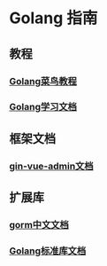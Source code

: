 # Golang 指南

## 教程

### [Golang菜鸟教程](https://www.runoob.com/go/go-tutorial.html)

### [Golang学习文档](https://www.topgoer.com/)

## 框架文档

### [gin-vue-admin文档](https://www.gin-vue-admin.com/docs/env)

## 扩展库

### [gorm中文文档](https://gorm.io/zh_CN/docs/)

### [Golang标准库文档](https://studygolang.com/static/pkgdoc/)
